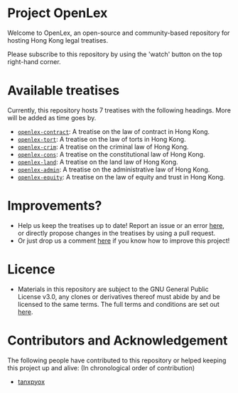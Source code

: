 # Project OpenLex
Welcome to OpenLex, an open-source and community-based repository for hosting Hong Kong legal treatises.

Please subscribe to this repository by using the 'watch' button on the top right-hand corner.

# Available treatises
Currently, this repository hosts 7 treatises with the following headings. More will be added as time goes by.
* [`openlex-contract`](https://github.com/tanxpyox/OpenLex/tree/master/openlex-contract): A treatise on the law of contract in Hong Kong.
* [`openlex-tort`](https://github.com/tanxpyox/OpenLex/tree/master/openlex-tort): A treatise on the law of torts in Hong Kong.
* [`openlex-crim`](https://github.com/tanxpyox/OpenLex/tree/master/openlex-crim): A treatise on the criminal law of Hong Kong.
* [`openlex-cons`](https://github.com/tanxpyox/OpenLex/tree/master/openlex-cons): A treatise on the constitutional law of Hong Kong.
* [`openlex-land`](https://github.com/tanxpyox/OpenLex/tree/master/openlex-land): A treatise on the land law of Hong Kong.
* [`openlex-admin`](https://github.com/tanxpyox/OpenLex/tree/master/openlex-admin): A treatise on the administrative law of Hong Kong.
* [`openlex-equity`](https://github.com/tanxpyox/OpenLex/tree/master/openlex-equity): A treatise on the law of equity and trust in Hong Kong.

# Improvements?
* Help us keep the treatises up to date! Report an issue or an error [here](https://github.com/tanxpyox/OpenLex/issues/new?assignees=&labels=update&template=errors-or-old-law.md&title=%5BUpdate%5D+), or directly propose changes in the treatises by using a pull request.
* Or just drop us a comment [here](https://github.com/tanxpyox/OpenLex/issues/new?assignees=&labels=enhancement&template=feature_request.md&title=%5BImprove%5D) if you know how to improve this project!

# Licence
* Materials in this repository are subject to the GNU General Public License v3.0, any clones or derivatives thereof must abide by and be licensed to the same terms. The full terms and conditions are set out [here](https://github.com/tanxpyox/OpenLex/blob/master/LICENSE).

# Contributors and Acknowledgement
The following people have contributed to this repository or helped keeping this project up and alive: (In chronological order of contribution)

* [tanxpyox](github.com/tanxpyox)
